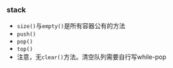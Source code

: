 ### stack
- `size()`与`empty()`是所有容器公有的方法
- `push()`
- `pop()`
- `top()`
- 注意，无`clear()`方法。清空队列需要自行写while-pop